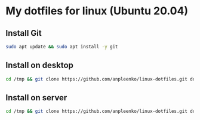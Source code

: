 # My dotfiles for linux (Ubuntu 20.04)

## Install Git

```bash
sudo apt update && sudo apt install -y git
```

## Install on desktop

```bash
cd /tmp && git clone https://github.com/anpleenko/linux-dotfiles.git dotfiles --depth=1 && cd dotfiles && ./desktop.sh
```

## Install on server

```bash
cd /tmp && git clone https://github.com/anpleenko/linux-dotfiles.git dotfiles --depth=1 && cd dotfiles && ./server.sh
```
